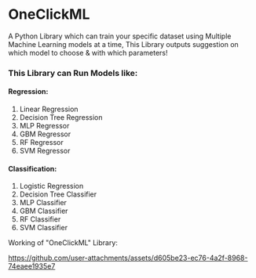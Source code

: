 # OneClickML
A Python Library which can train your specific dataset using Multiple Machine Learning models at a time, This Library outputs suggestion on which model to choose &amp; with which parameters! 

### This Library can Run Models like:
#### Regression:
1) Linear Regression
2) Decision Tree Regression
3) MLP Regressor
4) GBM Regressor
5) RF Regressor
6) SVM Regressor

#### Classification:
1) Logistic Regression
2) Decision Tree Classifier
3) MLP Classifier
4) GBM Classifier
5) RF Classifier
6) SVM Classifier

Working of "OneClickML" Library:

https://github.com/user-attachments/assets/d605be23-ec76-4a2f-8968-74eaee1935e7



